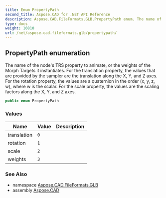 ```yaml
---
title: Enum PropertyPath
second_title: Aspose.CAD for .NET API Reference
description: Aspose.CAD.FileFormats.GLB.PropertyPath enum. The name of the nodes TRS property to animate or the weights of the Morph Targets it instantiates. For the translation property the values that are provided by the sampler are the translation along the X Y and Z axes. For the rotation property the values are a quaternion in the order x y z w where w is the scalar. For the scale property the values are the scaling factors along the X Y and Z axes
type: docs
weight: 10810
url: /net/aspose.cad.fileformats.glb/propertypath/
---
```

## PropertyPath enumeration

The name of the node's TRS property to animate, or the weights of the Morph Targets it instantiates. For the translation property, the values that are provided by the sampler are the translation along the X, Y, and Z axes. For the rotation property, the values are a quaternion in the order (x, y, z, w), where w is the scalar. For the scale property, the values are the scaling factors along the X, Y, and Z axes.

```csharp
public enum PropertyPath
```

### Values

| Name | Value | Description |
| --- | --- | --- |
| translation | `0` |  |
| rotation | `1` |  |
| scale | `2` |  |
| weights | `3` |  |

### See Also

* namespace [Aspose.CAD.FileFormats.GLB](../../aspose.cad.fileformats.glb/)
* assembly [Aspose.CAD](../../)


